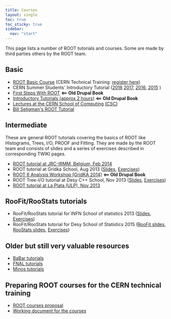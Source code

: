 ```yaml
---
title: Courses
layout: single
toc: true
toc_sticky: true
sidebar:
  nav: "start"
---
```


This page lists a number of ROOT tutorials and courses. Some are made by third parties others by the ROOT team.

## <a id="Basic" name="Basic"></a>Basic

*   [ROOT Basic Course](https://github.com/root-project/training/tree/master/BasicCourse) (CERN Technical Training: [register here](https://lms.cern.ch/ekp/servlet/ekp?TX=STRUCTUREDCATALOG&CAT=EKP000000464))
*   CERN Summer Students' Introductory Tutorial ([2018](https://indico.cern.ch/event/734958/) [2017](https://indico.cern.ch/event/648140/), [2016](https://indico.cern.ch/event/536772/), [2015](https://indico.cern.ch/event/395198/) )
*   [First Steps With ROOT](https://root.cern.ch/first-steps-root) **<== Old Drupal Book**
*   [Introductory Tutorials (approx 2 hours)](https://root.cern.ch/introductory-tutorials) **<== Old Drupal Book**
*   [Lectures at the CERN School of Computing](http://root.cern.ch/download/ROOT_CSC11-Handout.pdf) [(CSC)](http://csc.web.cern.ch/CSC/)
*   [Bill Seligman's ROOT Tutorial](http://www.nevis.columbia.edu/~seligman/root-class)

## <a id="Intermediate" name="Intermediate"></a>Intermediate

These are general ROOT tutorials covering the basics of ROOT like Histograms, Trees,  I/O, PROOF and Fitting. They are made by the ROOT team and consists of slides and a series of exercises described in corresponding TWIKI pages.

*   [ROOT tutorial at JRC-IRMM, Belgium, Feb 2014](https://twiki.cern.ch/twiki/bin/view/Main/RootIRMMTutorial2013)
*   ROOT tutorial at Gridka School, Aug 2013 ([Slides](https://indico.scc.kit.edu/indico/getFile.py/access?contribId=29&sessionId=19&resId=0&materialId=slides&confId=26), [Exercises](https://twiki.cern.ch/twiki/bin/view/Main/RootGridKaTutorial2013))
*   [ROOT 6 Analysis Workshop (GridKA 2014)](https://root.cern.ch/root-6-analysis-workshop) **<== Old Drupal Book**
*   ROOT Tree-I/O tutorial at Desy C++ School,  Nov 2013 ([Slides](https://indico.desy.de/getFile.py/access?sessionId=4&resId=1&materialId=0&confId=8607), [Exercises](https://twiki.cern.ch/twiki/bin/view/Main/ROOTDesyTutorial2013))
*   [ROOT tutorial at La Plata (ULP), Nov 2013](https://twiki.cern.ch/twiki/bin/view/Main/ROOTLaPlataTutorial)

## RooFit/RooStats tutorials

*   RooFit/RooStats tutorial for INFN School of statistics 2013 ([Slides](https://agenda.infn.it/getFile.py/access?contribId=15&resId=0&materialId=slides&confId=5719), [Exercises](https://twiki.cern.ch/twiki/bin/view/RooStats/RooStatsTutorialsJune2013))
*   RooFit/RooStats tutorial for Desy School of Statistics 2015 ([RooFit slides](https://indico.desy.de/getFile.py/access?contribId=6&resId=0&materialId=slides&confId=11244), [RooStats slides](https://indico.desy.de/getFile.py/access?contribId=10&resId=0&materialId=slides&confId=11244), [Exercises](https://twiki.cern.ch/twiki/bin/view/RooStats/RooStatsTutorialsMarch2015))

## Older but still very valuable resources

*   [BaBar tutorials](http://www.slac.stanford.edu/BFROOT/www/doc/workbook/workbook.html)
*   [FNAL tutorials](http://www-root.fnal.gov/root/)
*   [Minos tutorials](http://www-numi.fnal.gov/offline_software/srt_public_context/WebDocs/Companion/index.html)

## Preparing ROOT courses for the CERN technical training

*   [ROOT courses proposal](https://root.cern.ch/root-training-proposal)
*   [Working document for the courses](https://docs.google.com/spreadsheets/d/16GqoK2BvWGoX7vLgytz02LmJys7u2Mrzhfpdeg6yZGI)


